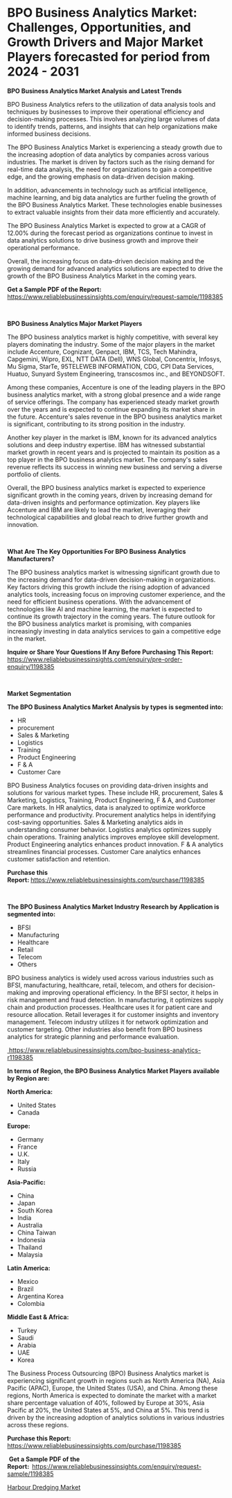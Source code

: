 <p><h1>BPO Business Analytics Market: Challenges, Opportunities, and Growth Drivers and Major Market Players forecasted for period from 2024 - 2031</h1></p><p><strong>BPO Business Analytics Market Analysis and Latest Trends</strong></p>
<p><p>BPO Business Analytics refers to the utilization of data analysis tools and techniques by businesses to improve their operational efficiency and decision-making processes. This involves analyzing large volumes of data to identify trends, patterns, and insights that can help organizations make informed business decisions.</p><p>The BPO Business Analytics Market is experiencing a steady growth due to the increasing adoption of data analytics by companies across various industries. The market is driven by factors such as the rising demand for real-time data analysis, the need for organizations to gain a competitive edge, and the growing emphasis on data-driven decision making.</p><p>In addition, advancements in technology such as artificial intelligence, machine learning, and big data analytics are further fueling the growth of the BPO Business Analytics Market. These technologies enable businesses to extract valuable insights from their data more efficiently and accurately.</p><p>The BPO Business Analytics Market is expected to grow at a CAGR of 12.00% during the forecast period as organizations continue to invest in data analytics solutions to drive business growth and improve their operational performance.</p><p>Overall, the increasing focus on data-driven decision making and the growing demand for advanced analytics solutions are expected to drive the growth of the BPO Business Analytics Market in the coming years.</p></p>
<p><strong>Get a Sample PDF of the Report:&nbsp;</strong> <a href="https://www.reliablebusinessinsights.com/enquiry/request-sample/1198385">https://www.reliablebusinessinsights.com/enquiry/request-sample/1198385</a></p>
<p>&nbsp;</p>
<p><strong>BPO Business Analytics Major Market Players</strong></p>
<p><p>The BPO business analytics market is highly competitive, with several key players dominating the industry. Some of the major players in the market include Accenture, Cognizant, Genpact, IBM, TCS, Tech Mahindra, Capgemini, Wipro, EXL, NTT DATA (Dell), WNS Global, Concentrix, Infosys, Mu Sigma, StarTe, 95TELEWEB INFORMATION, CDG, CPI Data Services, Huatuo, Sunyard System Engineering, transcosmos inc., and BEYONDSOFT.</p><p>Among these companies, Accenture is one of the leading players in the BPO business analytics market, with a strong global presence and a wide range of service offerings. The company has experienced steady market growth over the years and is expected to continue expanding its market share in the future. Accenture's sales revenue in the BPO business analytics market is significant, contributing to its strong position in the industry.</p><p>Another key player in the market is IBM, known for its advanced analytics solutions and deep industry expertise. IBM has witnessed substantial market growth in recent years and is projected to maintain its position as a top player in the BPO business analytics market. The company's sales revenue reflects its success in winning new business and serving a diverse portfolio of clients.</p><p>Overall, the BPO business analytics market is expected to experience significant growth in the coming years, driven by increasing demand for data-driven insights and performance optimization. Key players like Accenture and IBM are likely to lead the market, leveraging their technological capabilities and global reach to drive further growth and innovation.</p></p>
<p>&nbsp;</p>
<p><strong>What Are The Key Opportunities For BPO Business Analytics Manufacturers?</strong></p>
<p><p>The BPO business analytics market is witnessing significant growth due to the increasing demand for data-driven decision-making in organizations. Key factors driving this growth include the rising adoption of advanced analytics tools, increasing focus on improving customer experience, and the need for efficient business operations. With the advancement of technologies like AI and machine learning, the market is expected to continue its growth trajectory in the coming years. The future outlook for the BPO business analytics market is promising, with companies increasingly investing in data analytics services to gain a competitive edge in the market.</p></p>
<p><strong>Inquire or Share Your Questions If Any Before Purchasing This Report:</strong> <a href="https://www.reliablebusinessinsights.com/enquiry/pre-order-enquiry/1198385">https://www.reliablebusinessinsights.com/enquiry/pre-order-enquiry/1198385</a></p>
<p>&nbsp;</p>
<p><strong>Market Segmentation</strong></p>
<p><strong>The BPO Business Analytics Market Analysis by types is segmented into:</strong></p>
<p><ul><li>HR</li><li>procurement</li><li>Sales & Marketing</li><li>Logistics</li><li>Training</li><li>Product Engineering</li><li>F & A</li><li>Customer Care</li></ul></p>
<p><p>BPO Business Analytics focuses on providing data-driven insights and solutions for various market types. These include HR, procurement, Sales & Marketing, Logistics, Training, Product Engineering, F & A, and Customer Care markets. In HR analytics, data is analyzed to optimize workforce performance and productivity. Procurement analytics helps in identifying cost-saving opportunities. Sales & Marketing analytics aids in understanding consumer behavior. Logistics analytics optimizes supply chain operations. Training analytics improves employee skill development. Product Engineering analytics enhances product innovation. F & A analytics streamlines financial processes. Customer Care analytics enhances customer satisfaction and retention.</p></p>
<p><strong>Purchase this Report:&nbsp;</strong><a href="https://www.reliablebusinessinsights.com/purchase/1198385">https://www.reliablebusinessinsights.com/purchase/1198385</a></p>
<p>&nbsp;</p>
<p><strong>The BPO Business Analytics Market Industry Research by Application is segmented into:</strong></p>
<p><ul><li>BFSI</li><li>Manufacturing</li><li>Healthcare</li><li>Retail</li><li>Telecom</li><li>Others</li></ul></p>
<p><p>BPO business analytics is widely used across various industries such as BFSI, manufacturing, healthcare, retail, telecom, and others for decision-making and improving operational efficiency. In the BFSI sector, it helps in risk management and fraud detection. In manufacturing, it optimizes supply chain and production processes. Healthcare uses it for patient care and resource allocation. Retail leverages it for customer insights and inventory management. Telecom industry utilizes it for network optimization and customer targeting. Other industries also benefit from BPO business analytics for strategic planning and performance evaluation.</p></p>
<p><a href="https://www.reliablebusinessinsights.com/bpo-business-analytics-r1198385">&nbsp;https://www.reliablebusinessinsights.com/bpo-business-analytics-r1198385</a></p>
<p><strong>In terms of Region, the BPO Business Analytics Market Players available by Region are:</strong></p>
<p>
    <p> <strong> North America: </strong>
        <ul>
            <li>United States</li>
            <li>Canada</li>
        </ul>
        </p> 
    <p> <strong> Europe: </strong>
        <ul>
            <li>Germany</li>
            <li>France</li>
            <li>U.K.</li>
            <li>Italy</li>
            <li>Russia</li>
        </ul>
        </p> 
    <p> <strong> Asia-Pacific: </strong>
        <ul>
            <li>China</li>
            <li>Japan</li>
            <li>South Korea</li>
            <li>India</li>
            <li>Australia</li>
            <li>China Taiwan</li>
            <li>Indonesia</li>
            <li>Thailand</li>
            <li>Malaysia</li>
        </ul>
        </p> 
    <p> <strong> Latin America: </strong>
        <ul>
            <li>Mexico</li>
            <li>Brazil</li>
            <li>Argentina Korea</li>
            <li>Colombia</li>
        </ul>
        </p> 
    <p> <strong> Middle East & Africa: </strong>
        <ul>
            <li>Turkey</li>
            <li>Saudi</li>
            <li>Arabia</li>
            <li>UAE</li>
            <li>Korea</li>
        </ul>
    </p>
    </p>
<p><p>The Business Process Outsourcing (BPO) Business Analytics market is experiencing significant growth in regions such as North America (NA), Asia Pacific (APAC), Europe, the United States (USA), and China. Among these regions, North America is expected to dominate the market with a market share percentage valuation of 40%, followed by Europe at 30%, Asia Pacific at 20%, the United States at 5%, and China at 5%. This trend is driven by the increasing adoption of analytics solutions in various industries across these regions.</p></p>
<p><strong>Purchase this Report: </strong><a href="https://www.reliablebusinessinsights.com/purchase/1198385">https://www.reliablebusinessinsights.com/purchase/1198385</a></p>
<p>&nbsp;<strong>Get a Sample PDF of the Report:&nbsp;&nbsp;</strong><a href="https://www.reliablebusinessinsights.com/enquiry/request-sample/1198385">https://www.reliablebusinessinsights.com/enquiry/request-sample/1198385</a></p>
<p><strong></strong></p>
<p><p><a href="https://github.com/mabenkhyari11/Market-Research-Report-List-1/blob/main/harbour-dredging-market.md">Harbour Dredging Market</a></p></p>